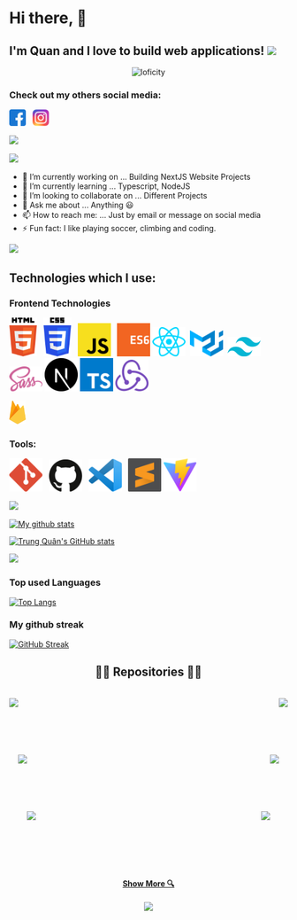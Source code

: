 # Hi there,  👋

## I'm Quan and I love to build web applications! <img src="https://media.giphy.com/media/WUlplcMpOCEmTGBtBW/giphy.gif" width="30"> 

<p align="center">
<img alt="loficity" width="600px" src="https://github.com/HyunCafe/HyunCafe/raw/main/assests/loficity.gif"</img>
</p>

### Check out my others social media:

[<img src="/assets/facebook.png" width="30" title="Facebook">](https://www.facebook.com/trung.quann.2806) &nbsp; [<img src="/assets/instagram.png" width="30" title="Instagram">](https://www.instagram.com/trungquan2806_/)

![](https://komarev.com/ghpvc/?username=tquann286&color=green)

<!-- Portfolio:

[View Portfolio]() -->

![](https://i.imgur.com/waxVImv.png)

- 🔭 I’m currently working on ... Building NextJS Website Projects
- 🌱 I’m currently learning ... Typescript, NodeJS
- 👯 I’m looking to collaborate on ... Different Projects
- 💬 Ask me about ... Anything :smiley:
- 📫 How to reach me: ... Just by email or message on social media 
- ⚡ Fun fact: I like playing soccer, climbing and coding.

![](https://i.imgur.com/waxVImv.png)

## Technologies which I use:

### Frontend Technologies

<img src="/assets/htmllogo.svg" width="50" title="HTML 5"> &nbsp; <img src="/assets/csslogo.svg" width="50" title="CSS 3"> &nbsp; <img src="/assets/jslogo.svg" width="60" title="JavaScript"> &nbsp; <img src="/assets/es6logo.svg" width="60" title="ES6">&nbsp;<img src="/assets/react.svg" width="60" title="React"> &nbsp;<img src="/assets/material-ui.svg" width="60" title="Material UI"> &nbsp;<img src="/assets/tailwind-css.svg" width="60" title="TailwindCSS">&nbsp;<img src="/assets/sass-logo.svg" width="60" title="SASS">&nbsp;<img src="/assets/next-js.svg" width="60" title="Next JS">&nbsp;<img src="/assets/typescript.svg" width="60" title="Typescript JS">&nbsp;<img src="/assets/redux.svg" width="60" title="Redux">&nbsp;

<img src="/assets/firebase.svg" width="30" title="Firebase"> &nbsp;

### Tools:

<img src="/assets/gitlogo.png" width="60" title="Git"> &nbsp; <img src="/assets/github.svg" width="60" title="Github"> &nbsp; <img src="/assets/vscodelogo.svg" width="60" title="VS Code"> &nbsp; <img src="/assets/sublime-text.svg" width="60" title="Sublime Text"> <img src="/assets/vitejs.svg" width="60" title="ViteJS">

![](https://i.imgur.com/waxVImv.png) 

[![My github stats](https://readme-typing-svg.herokuapp.com?color=%236999EB&height=40&lines=My+Github+Stats)](https://git.io/typing-svg)

[![Trung Quân's GitHub stats](https://github-readme-stats.vercel.app/api?username=tquann286&hide=stars,&show_icons=true&theme=tokyonight)](https://github.com/anuraghazra/github-readme-stats)

![](https://i.imgur.com/waxVImv.png)

### Top used Languages

[![Top Langs](https://github-readme-stats.vercel.app/api/top-langs/?username=tquann286&layout=compact&exclude_repo=fontawesome,shopee,Love_travel)](https://github.com/anuraghazra/github-readme-stats)

### My github streak

[![GitHub Streak](http://github-readme-streak-stats.herokuapp.com?user=tquann286&theme=tokyonight&date_format=M%20j%5B%2C%20Y%5D)](https://git.io/streak-stats)


<h2 align="center">👨‍💻 Repositories 👨‍💻</h2>
<br />
<div width="100%" align="center">
  <a align="left" href="https://github.com/tquann286/nhaccuatui-clone" title="Nhaccuatui Clone" target="_blank"  rel="noreferrer"
    ><img
      align="left"
      height="115"
      src="https://github-readme-stats.vercel.app/api/pin/?username=tquann286&repo=nhaccuatui-clone&theme=react&border_color=61dafb&border_radius=10" /></a
  ><a align="right" href="https://github.com/tquann286/whatsapp-lite" title="Whatsapp lite" target="_blank"  rel="noreferrer"
    ><img
      align="right"
      height="115"
      src="https://github-readme-stats.vercel.app/api/pin/?username=tquann286&repo=whatsapp-lite&theme=react&border_color=61dafb&border_radius=10"
  /></a>
</div>
<br /><br /><br /><br /><br /><br />
<div width="100%" align="center">
  <a align="left" href="https://github.com/tquann286/real-estate-app" title="Real estate app" target="_blank"  rel="noreferrer"
    ><img
      align="left"
      height="115"
      src="https://github-readme-stats.vercel.app/api/pin/?username=tquann286&repo=real-estate-app&theme=react&border_color=61dafb&border_radius=10"
  /></a>
  <a align="right" href="https://github.com/tquann286/crypto-app" title="Crypto app" target="_blank"  rel="noreferrer"
    ><img
      align="right"
      height="115"
      src="https://github-readme-stats.vercel.app/api/pin/?username=tquann286&repo=crypto-app&theme=react&border_color=61dafb&border_radius=10"
  /></a>
</div>
<br /><br /><br /><br /><br /><br />
<div width="100%" align="center">
  <a align="left" href="https://github.com/tquann286/covid-tracker" title="Covid tracker" target="_blank"  rel="noreferrer"
    ><img
      align="left"
      height="115"
      src="https://github-readme-stats.vercel.app/api/pin/?username=tquann286&repo=covid-tracker&theme=react&border_color=61dafb&border_radius=10"
  /></a>
  <a align="right" href="https://github.com/tquann286/metaverse" title="Metaverse" target="_blank"  rel="noreferrer"
    ><img
      align="right"
      height="115"
      src="https://github-readme-stats.vercel.app/api/pin/?username=tquann286&repo=metaverse&theme=react&border_color=61dafb&border_radius=10"
  /></a>
</div>
<br /><br /><br /><br /><br /><br />

<h4 align="center">
  <a href="https://github.com/tquann286?tab=repositories" title="Show Repositories"
    > Show More 🔍</a
  >
</h4>

<p align="center">
  <img src="https://capsule-render.vercel.app/api?type=waving&color=gradient&height=60&section=footer"/>
</p>





